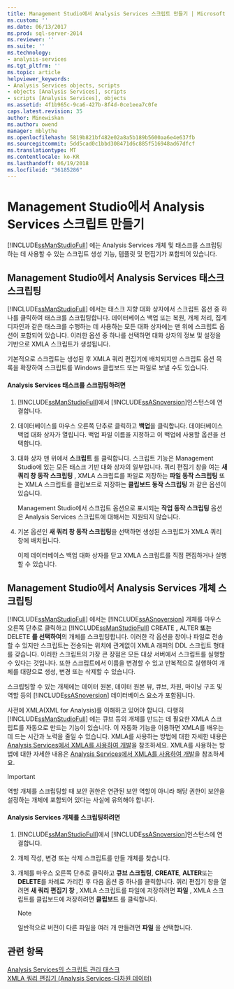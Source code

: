 ```yaml
---
title: Management Studio에서 Analysis Services 스크립트 만들기 | Microsoft Docs
ms.custom: ''
ms.date: 06/13/2017
ms.prod: sql-server-2014
ms.reviewer: ''
ms.suite: ''
ms.technology:
- analysis-services
ms.tgt_pltfrm: ''
ms.topic: article
helpviewer_keywords:
- Analysis Services objects, scripts
- objects [Analysis Services], scripts
- scripts [Analysis Services], objects
ms.assetid: 4f1b965c-9ca6-427b-8f4d-0ce1eea7c0fe
caps.latest.revision: 35
author: Minewiskan
ms.author: owend
manager: mblythe
ms.openlocfilehash: 5819b821bf482e02a8a5b189b5600aa6e4e637fb
ms.sourcegitcommit: 5dd5cad0c1bbd308471d6c885f516948ad67dfcf
ms.translationtype: MT
ms.contentlocale: ko-KR
ms.lasthandoff: 06/19/2018
ms.locfileid: "36185286"
---
```

# <a name="create-analysis-services-scripts-in-management-studio"></a>Management Studio에서 Analysis Services 스크립트 만들기
  [!INCLUDE[ssManStudioFull](../../includes/ssmanstudiofull-md.md)] 에는 Analysis Services 개체 및 태스크를 스크립팅하는 데 사용할 수 있는 스크립트 생성 기능, 템플릿 및 편집기가 포함되어 있습니다.  
  
## <a name="script-analysis-services-tasks-in-management-studio"></a>Management Studio에서 Analysis Services 태스크 스크립팅  
 [!INCLUDE[ssManStudioFull](../../includes/ssmanstudiofull-md.md)] 에서는 태스크 지향 대화 상자에서 스크립트 옵션 중 하나를 클릭하여 태스크를 스크립팅합니다. 데이터베이스 백업 또는 복원, 개체 처리, 집계 디자인과 같은 태스크를 수행하는 데 사용하는 모든 대화 상자에는 맨 위에 스크립트 옵션이 포함되어 있습니다. 이러한 옵션 중 하나를 선택하면 대화 상자의 정보 및 설정을 기반으로 XMLA 스크립트가 생성됩니다.  
  
 기본적으로 스크립트는 생성된 후 XMLA 쿼리 편집기에 배치되지만 스크립트 옵션 목록을 확장하여 스크립트를 Windows 클립보드 또는 파일로 보낼 수도 있습니다.  
  
#### <a name="to-script-an-analysis-services-task"></a>Analysis Services 태스크를 스크립팅하려면  
  
1.  [!INCLUDE[ssManStudioFull](../../includes/ssmanstudiofull-md.md)]에서 [!INCLUDE[ssASnoversion](../../includes/ssasnoversion-md.md)]인스턴스에 연결합니다.  
  
2.  데이터베이스를 마우스 오른쪽 단추로 클릭하고 **백업**을 클릭합니다. 데이터베이스 백업 대화 상자가 열립니다. 백업 파일 이름을 지정하고 이 백업에 사용할 옵션을 선택합니다.  
  
3.  대화 상자 맨 위에서 **스크립트** 를 클릭합니다. 스크립트 기능은 Management Studio에 있는 모든 태스크 기반 대화 상자의 일부입니다. 쿼리 편집기 창을 여는 **새 쿼리 창 동작 스크립팅** , XMLA 스크립트를 파일로 저장하는 **파일 동작 스크립팅** 또는 XMLA 스크립트를 클립보드로 저장하는 **클립보드 동작 스크립팅** 과 같은 옵션이 있습니다.  
  
     Management Studio에서 스크립트 옵션으로 표시되는 **작업 동작 스크립팅** 옵션은 Analysis Services 스크립트에 대해서는 지원되지 않습니다.  
  
4.  기본 옵션인 **새 쿼리 창 동작 스크립팅**을 선택하면 생성된 스크립트가 XMLA 쿼리 창에 배치됩니다.  
  
     이제 데이터베이스 백업 대화 상자를 닫고 XMLA 스크립트를 직접 편집하거나 실행할 수 있습니다.  
  
## <a name="script-analysis-services-objects-in-management-studio"></a>Management Studio에서 Analysis Services 개체 스크립팅  
 [!INCLUDE[ssManStudioFull](../../includes/ssmanstudiofull-md.md)] 에서는 [!INCLUDE[ssASnoversion](../../includes/ssasnoversion-md.md)] 개체를 마우스 오른쪽 단추로 클릭하고 [!INCLUDE[ssManStudioFull](../../includes/ssmanstudiofull-md.md)] CREATE **,** ALTER **또는**DELETE **를 선택하여**의 개체를 스크립팅합니다. 이러한 각 옵션을 창이나 파일로 전송할 수 있지만 스크립트는 전송되는 위치에 관계없이 XMLA 래퍼의 DDL 스크립트 형태를 갖습니다. 이러한 스크립트의 가장 큰 장점은 모든 대상 서버에서 스크립트를 실행할 수 있다는 것입니다. 또한 스크립트에서 이름을 변경할 수 있고 반복적으로 실행하여 개체를 대량으로 생성, 변경 또는 삭제할 수 있습니다.  
  
 스크립팅할 수 있는 개체에는 데이터 원본, 데이터 원본 뷰, 큐브, 차원, 마이닝 구조 및 역할 등의 [!INCLUDE[ssASnoversion](../../includes/ssasnoversion-md.md)] 데이터베이스 요소가 포함됩니다.  
  
 사전에 XMLA(XML for Analysis)를 이해하고 있어야 합니다. 다행히 [!INCLUDE[ssManStudioFull](../../includes/ssmanstudiofull-md.md)] 에는 큐브 등의 개체를 만드는 데 필요한 XMLA 스크립트를 자동으로 만드는 기능이 있습니다. 이 자동화 기능을 이용하면 XMLA를 배우는 데 드는 시간과 노력을 줄일 수 있습니다. XMLA를 사용하는 방법에 대한 자세한 내용은 [Analysis Services에서 XMLA를 사용하여 개발](../multidimensional-models-scripting-language-assl-xmla/developing-with-xmla-in-analysis-services.md)을 참조하세요. XMLA를 사용하는 방법에 대한 자세한 내용은 [Analysis Services에서 XMLA를 사용하여 개발](../multidimensional-models-scripting-language-assl-xmla/developing-with-xmla-in-analysis-services.md)을 참조하세요.  
  
> [!IMPORTANT]  
>  역할 개체를 스크립팅할 때 보안 권한은 연관된 보안 역할이 아니라 해당 권한이 보안을 설정하는 개체에 포함되어 있다는 사실에 유의해야 합니다.  
  
#### <a name="to-script-analysis-services-objects"></a>Analysis Services 개체를 스크립팅하려면  
  
1.  [!INCLUDE[ssManStudioFull](../../includes/ssmanstudiofull-md.md)]에서 [!INCLUDE[ssASnoversion](../../includes/ssasnoversion-md.md)]인스턴스에 연결합니다.  
  
2.  개체 작성, 변경 또는 삭제 스크립트를 만들 개체를 찾습니다.  
  
3.  개체를 마우스 오른쪽 단추로 클릭하고 **큐브 스크립팅**, **CREATE**, **ALTER**또는 **DELETE**를 차례로 가리킨 후 다음 옵션 중 하나를 클릭합니다. 쿼리 편집기 창을 열려면 **새 쿼리 편집기 창** , XMLA 스크립트를 파일에 저장하려면 **파일** , XMLA 스크립트를 클립보드에 저장하려면 **클립보드** 를 클릭합니다.  
  
    > [!NOTE]  
    >  일반적으로 버전이 다른 파일을 여러 개 만들려면 **파일** 을 선택합니다.  
  
## <a name="see-also"></a>관련 항목  
 [Analysis Services의 스크립트 관리 태스크](../script-administrative-tasks-in-analysis-services.md)   
 [XMLA 쿼리 편집기 &#40;Analysis Services-다차원 데이터&#41;](../xmla-query-editor-analysis-services-multidimensional-data.md)  
  
  